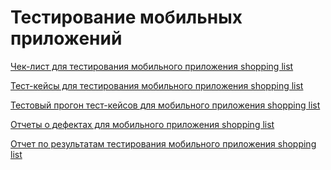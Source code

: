 # Тестирование мобильных приложений
[Чек-лист для тестирования мобильного приложения shopping list](https://docs.google.com/spreadsheets/d/18ZlhOy-tcIaYMqTiTZjSkFBLffdyiHNGHYRcDOtv67w/edit?gid=0#gid=0)

[Тест-кейсы для тестирования мобильного приложения shopping list](https://github.com/user-attachments/files/15857615/-.mobile.Ilgamova.pdf)

[Тестовый прогон тест-кейсов для мобильного приложения shopping list](https://github.com/user-attachments/files/15937519/Express.run.Ilgamova.pdf)

[Отчеты о дефектах для мобильного приложения shopping list](https://docs.google.com/spreadsheets/d/1iYRONNvCB_6ZhsU0egzuugkE-9LwYgs3s24FDujLvuE/edit?gid=0#gid=0)

[Отчет по результатам тестирования мобильного приложения shopping list]()
